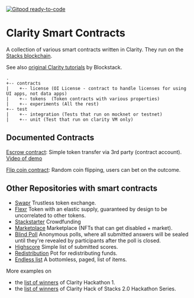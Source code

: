 [![Gitpod ready-to-code](https://img.shields.io/badge/Gitpod-ready--to--code-blue?logo=gitpod)](https://gitpod.io/#https://github.com/friedger/clarity-smart-contracts)

# Clarity Smart Contracts

A collection of various smart contracts written in Clarity. They run on the [Stacks blockchain](https://docs.blockstack.org).

See also [original Clarity tutorials](https://github.com/blockstack/clarity-js-sdk/tree/master/packages/clarity-tutorials) by Blockstack.

```
.
+-- contracts
|    +-- license (OI License - contract to handle licenses for using UI apps, not data apps)
|    +-- tokens  (Token contracts with various properties)
|    +-- experiments (All the rest)
+-- test
|    +-- integration (Tests that run on mocknet or testnet)
|    +-- unit (Test that run on clarity VM only)
```

## Documented Contracts

[Escrow contract](docs/escrow.md): Simple token transfer via 3rd party (contract account). [Video of demo](https://www.youtube.com/watch?v=uZH1V-FNJIs)

[Flip coin contract](docs/flip-coin.md): Random coin flipping, users can bet on the outcome.

## Other Repositories with smart contracts

- [Swapr](https://github.com/psq/swapr) Trustless token exchange.
- [Flexr](https://github.com/psq/flexr) Token with an elastic supply, guaranteed by design to be uncorrelated to other tokens. 
- [Stackstarter](https://github.com/MarvinJanssen/stackstarter) Crowdfunding
- [Marketplace](https://github.com/friedger/clarity-marketplace) Marketplace (NFTs that can get disabled + market).
- [Blind Poll](https://github.com/zexxlin/clarity-blind-poll) Anonymous polls, where all submitted answers will be sealed until they're revealed by participants after the poll is closed.
- [Highscore](https://github.com/xmakina/clarity-high-score) Simple list of submitted scores.
- [Redistribution](https://github.com/xmakina/redistribution-contract) Pot for redistributing funds.
- [Endless list](https://github.com/xmakina/endless-list) A bottomless, paged, list of items.

More examples on 
* the [list of winners](https://community.blockstack.org/clarity-winners#overall) of Clarity Hackathon 1.
* the [list of winners](https://blog.blockstack.org/announcing-the-winners-of-clarity-hack/) of Clarity Hack of Stacks 2.0 Hackathon Series.
